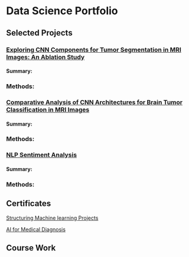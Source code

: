 

# Data Science Portfolio

##

## Selected Projects

### [Exploring CNN Components for Tumor Segmentation in MRI Images: An Ablation Study](https://github.com/87tana/Image-Semantic-Segmentation)  

#### Summary:

### Methods:

### [Comparative Analysis of CNN Architectures for Brain Tumor Classification in MRI Images](https://github.com/87tana/Brain_Tumor_Classification_Network_Comparison)

#### Summary:

### Methods:

### [NLP Sentiment Analysis](https://github.com/87tana/NLP_SentimentAnalysis)

#### Summary:

### Methods:


## 

## Certificates

[Structuring Machine learning Projects](https://www.coursera.org/account/accomplishments/certificate/APMCX7NE3GDJ)

[AI for Medical Diagnosis](https://www.coursera.org/account/accomplishments/certificate/QLQRBNSTQX7U)





## Course Work
